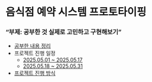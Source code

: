 # 음식점 예약 시스템 프로토타이핑
### <q>부제: 공부한 것 실제로 고민하고 구현해보기</q>

- [공부한 내용 정리](https://newkayak12.github.io/2025/05/09/rollup-2025-01.firstHalf.html)
- 프로젝트 진행 일정
  - [2025.05.01 ~ 2025.05.17](https://github.com/users/newkayak12/projects/2)
  - [2025.05.18 ~ 2025.05.31](https://github.com/users/newkayak12/projects/3)
- [프로젝트 진행 방식](/.github/PROJECT.md)